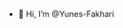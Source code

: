 - 👋 Hi, I’m @Yunes-Fakhari


<!---
Yunes-Fakhari/Yunes-Fakhari is a ✨ special ✨ repository because its `README.md` (this file) appears on your GitHub profile.
You can click the Preview link to take a look at your changes.
--->
